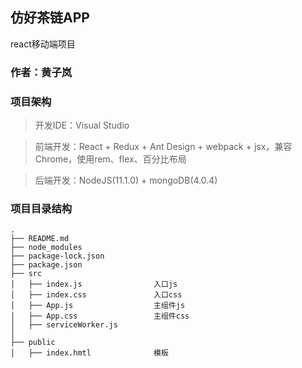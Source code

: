 ## 仿好茶链APP

react移动端项目

### 作者：黄子岚

### 项目架构

>开发IDE：Visual Studio

>前端开发：React + Redux + Ant Design + webpack + jsx，兼容Chrome，使用rem、flex、百分比布局

>后端开发：NodeJS(11.1.0) + mongoDB(4.0.4)

### 项目目录结构
```
.
├── README.md
├── node_modules
├── package-lock.json
├── package.json
├── src
│   ├── index.js                入口js
│ 	├── index.css               入口css
│	├── App.js                	主组件js
│ 	├── App.css                	主组件css
│   ├── serviceWorker.js
│ 
├── public
│ 	├── index.hmtl              模板
```

